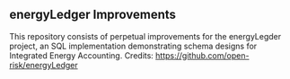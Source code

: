 ## energyLedger Improvements
This repository consists of perpetual improvements for the energyLegder project, an SQL implementation demonstrating schema designs for Integrated Energy Accounting.
Credits: https://github.com/open-risk/energyLedger
